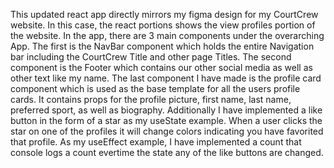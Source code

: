This updated react app directly mirrors my figma design for my CourtCrew website. In this case, the react portions shows the view profiles portion of the website. In the app, there are 3 main components under the overarching App. The first is the NavBar component which holds the entire Navigation bar including the CourtCrew Title and other page Titles. The second component is the Footer which contains our other social media as well as other text like my name. The last component I have made is the profile card component which is used as the base template for all the users profile cards. It contains props for the profile picture, first name, last name, preferred sport, as well as biography. Additionally I have implemented a like button in the form of a star as my useState example. When a user clicks the star on one of the profiles it will change colors indicating you have favorited that profile. As my useEffect example, I have implemented a count that console logs a count evertime the state any of the like buttons are changed.
